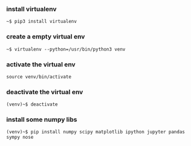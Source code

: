 ### install virtualenv
`~$ pip3 install virtualenv`

### create a empty virtual env
`~$ virtualenv --python=/usr/bin/python3 venv`

### activate the virtual env
`source venv/bin/activate`

### deactivate the virtual env
`(venv)~$ deactivate`

### install some numpy libs
`(venv)~$ pip install numpy scipy matplotlib ipython jupyter pandas sympy nose`
